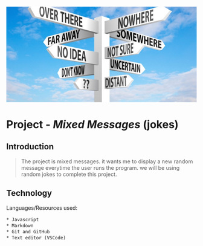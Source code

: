 ![Mixed messages](images\Mixed-Messages2.jpg)

# __Project - *Mixed Messages*__ (jokes) 

## **Introduction**
>The project is mixed messages. it wants me to display a new random message everytime the user runs the program. we will be using random jokes to complete this project.

## __Technology__
Languages/Resources used:

    * Javascript
    * Markdown
    * Git and GitHub
    * Text editor (VSCode)
